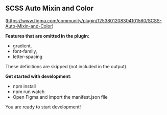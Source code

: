 ## SCSS Auto Mixin and Color 

(https://www.figma.com/community/plugin/1253801208304101560/SCSS-Auto-Mixin-and-Color)

**Features that are omitted in the plugin:**
- gradient,
- font-family,
- letter-spacing

These definitions are skipped (not included in the output).

**Get started with development**:
- npm install
- npm run watch
- Open Figma and import the manifest.json file

You are ready to start development!
